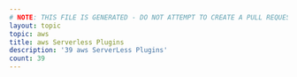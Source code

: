 ```yaml
---
# NOTE: THIS FILE IS GENERATED - DO NOT ATTEMPT TO CREATE A PULL REQUEST TO UPDATE THE DATA. 
layout: topic
topic: aws
title: aws Serverless Plugins
description: '39 aws ServerLess Plugins'
count: 39
---
```

